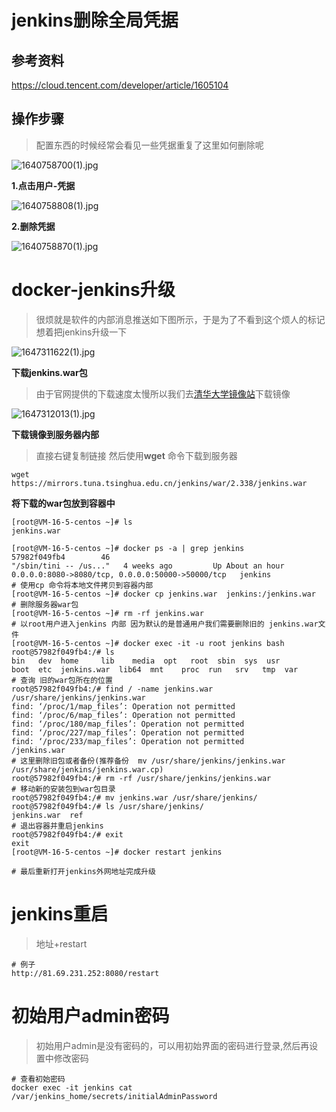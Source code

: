 # jenkins删除全局凭据

## 参考资料

https://cloud.tencent.com/developer/article/1605104

## 操作步骤

> 配置东西的时候经常会看见一些凭据重复了这里如何删除呢

![1640758700(1).jpg](https://yaoliuyang-blog-images.oss-cn-beijing.aliyuncs.com/blogImages/yBQJftLuzq4EUM5.png)

**1.点击用户-凭据**

![1640758808(1).jpg](https://yaoliuyang-blog-images.oss-cn-beijing.aliyuncs.com/blogImages/9K1a6j4cx5pheWg.png)

**2.删除凭据**

![1640758870(1).jpg](https://yaoliuyang-blog-images.oss-cn-beijing.aliyuncs.com/blogImages/X6J8GpOrvInQtyP.png)

#  docker-jenkins升级

> 很烦就是软件的内部消息推送如下图所示，于是为了不看到这个烦人的标记想着把jenkins升级一下

![1647311622(1).jpg](https://yaoliuyang-blog-images.oss-cn-beijing.aliyuncs.com/blogImages/kaXu2Mo4OwsGiUh.png)





**下载jenkins.war包**

> 由于官网提供的下载速度太慢所以我们去[清华大学镜像站](https://mirrors.tuna.tsinghua.edu.cn/jenkins/war/)下载镜像

![1647312013(1).jpg](https://yaoliuyang-blog-images.oss-cn-beijing.aliyuncs.com/blogImages/RTYo93OzLe6MbiE.png)

**下载镜像到服务器内部**

> 直接右键复制链接 然后使用**wget** 命令下载到服务器

```shell
wget https://mirrors.tuna.tsinghua.edu.cn/jenkins/war/2.338/jenkins.war
```

**将下载的war包放到容器中**

```shell
[root@VM-16-5-centos ~]# ls
jenkins.war

[root@VM-16-5-centos ~]# docker ps -a | grep jenkins
57982f049fb4        46                                      "/sbin/tini -- /us..."   4 weeks ago         Up About an hour          0.0.0.0:8080->8080/tcp, 0.0.0.0:50000->50000/tcp   jenkins
# 使用cp 命令将本地文件拷贝到容器内部
[root@VM-16-5-centos ~]# docker cp jenkins.war  jenkins:/jenkins.war
# 删除服务器war包
[root@VM-16-5-centos ~]# rm -rf jenkins.war
# 以root用户进入jenkins 内部 因为默认的是普通用户我们需要删除旧的 jenkins.war文件
[root@VM-16-5-centos ~]# docker exec -it -u root jenkins bash
root@57982f049fb4:/# ls
bin   dev  home		lib    media  opt   root  sbin	sys  usr
boot  etc  jenkins.war	lib64  mnt    proc  run   srv	tmp  var
# 查询 旧的war包所在的位置
root@57982f049fb4:/# find / -name jenkins.war
/usr/share/jenkins/jenkins.war
find: ‘/proc/1/map_files’: Operation not permitted
find: ‘/proc/6/map_files’: Operation not permitted
find: ‘/proc/180/map_files’: Operation not permitted
find: ‘/proc/227/map_files’: Operation not permitted
find: ‘/proc/233/map_files’: Operation not permitted
/jenkins.war
# 这里删除旧包或者备份(推荐备份  mv /usr/share/jenkins/jenkins.war /usr/share/jenkins/jenkins.war.cp)
root@57982f049fb4:/# rm -rf /usr/share/jenkins/jenkins.war
# 移动新的安装包到war包目录
root@57982f049fb4:/# mv jenkins.war /usr/share/jenkins/
root@57982f049fb4:/# ls /usr/share/jenkins/
jenkins.war  ref
# 退出容器并重启jenkins
root@57982f049fb4:/# exit
exit
[root@VM-16-5-centos ~]# docker restart jenkins

# 最后重新打开jenkins外网地址完成升级
```

#  jenkins重启

> 地址+restart  

```shell
# 例子
http://81.69.231.252:8080/restart
```

#  初始用户admin密码

> 初始用户admin是没有密码的，可以用初始界面的密码进行登录,然后再设置中修改密码

```shell
# 查看初始密码
docker exec -it jenkins cat /var/jenkins_home/secrets/initialAdminPassword
```



